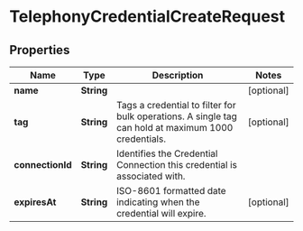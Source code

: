 

# TelephonyCredentialCreateRequest


## Properties

Name | Type | Description | Notes
------------ | ------------- | ------------- | -------------
**name** | **String** |  |  [optional]
**tag** | **String** | Tags a credential to filter for bulk operations. A single tag can hold at maximum 1000 credentials. |  [optional]
**connectionId** | **String** | Identifies the Credential Connection this credential is associated with. | 
**expiresAt** | **String** | ISO-8601 formatted date indicating when the credential will expire. |  [optional]



